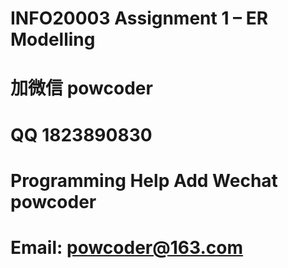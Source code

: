# INFO20003 Assignment 1 – ER Modelling
# 加微信 powcoder

# QQ 1823890830

# Programming Help Add Wechat powcoder

# Email: powcoder@163.com

